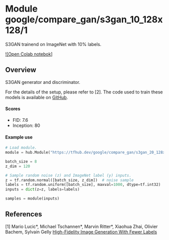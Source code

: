 # Module google/compare_gan/s3gan_10_128x128/1

S3GAN trainend on ImageNet with 10% labels.

<!-- module-type: image-generator -->
<!-- network-architecture: BiGAN -->
<!-- dataset: ImageNet (ILSVRC-2012-CLS) -->
<!-- fine-tunable: false -->
<!-- format: hub -->


[![Open Colab notebok]](https://colab.research.google.com/github/tensorflow/hub/blob/master/examples/colab/s3gan_generation_with_tf_hub.ipynb)

## Overview

S3GAN generator and discriminator.

For the details of the setup, please refer to [2]. The code used to train these
models is available on [GitHub](https://github.com/google/compare_gan).

#### Scores

*   FID: 7.6
*   Inception: 80

#### Example use

```python
# Load module.
module = hub.Module("https://tfhub.dev/google/compare_gan/s3gan_20_128x128/1")

batch_size = 8
z_dim = 120

# Sample random noise (z) and ImageNet label (y) inputs.
z = tf.random.normal([batch_size, z_dim])  # noise sample
labels = tf.random.uniform([batch_size], maxval=1000, dtype=tf.int32)
inputs = dict(z=z, labels=labels)

samples = module(inputs)
```

## References

[1] Mario Lucic*, Michael Tschannen*, Marvin Ritter*, Xiaohua Zhai, Olivier
Bachem, Sylvain Gelly
[High-Fidelity Image Generation With Fewer Labels](https://arxiv.org/abs/1903.02271)
